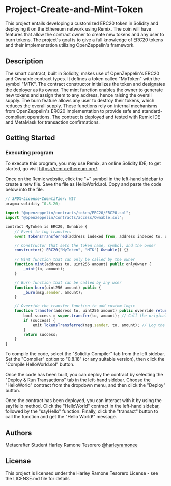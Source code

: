 # Project-Create-and-Mint-Token
This project entails developing a customized ERC20 token in Solidity and deploying it on the Ethereum network using Remix. The coin will have features that allow the contract owner to create new tokens and any user to burn tokens. The project's goal is to give a full knowledge of ERC20 tokens and their implementation utilizing OpenZeppelin's framework.


## Description

The smart contract, built in Solidity, makes use of OpenZeppelin's ERC20 and Ownable contract types. It defines a token called "MyToken" with the symbol "MTK". The contract constructor initializes the token and designates the deployer as its owner. The mint function enables the owner to generate new tokens and assign them to any address, hence raising the overall supply. The burn feature allows any user to destroy their tokens, which reduces the overall supply. These functions rely on internal mechanisms from OpenZeppelin's ERC20 implementation to provide safe and standard-compliant operations. The contract is deployed and tested with Remix IDE and MetaMask for transaction confirmations.



## Getting Started

### Executing program

To execute this program, you may use Remix, an online Solidity IDE; to get started, go visit https://remix.ethereum.org/.

Once on the Remix website, click the "+" symbol in the left-hand sidebar to create a new file. Save the file as HelloWorld.sol. Copy and paste the code below into the file.

```javascript
// SPDX-License-Identifier: MIT
pragma solidity ^0.8.20;

import "@openzeppelin/contracts/token/ERC20/ERC20.sol";
import "@openzeppelin/contracts/access/Ownable.sol";

contract MyToken is ERC20, Ownable {
    // Event to log transfers
    event TokensTransferred(address indexed from, address indexed to, uint256 value);

    // Constructor that sets the token name, symbol, and the owner
    constructor() ERC20("MyToken", "MTK") Ownable() {}

    // Mint function that can only be called by the owner
    function mint(address to, uint256 amount) public onlyOwner {
        _mint(to, amount);
    }

    // Burn function that can be called by any user
    function burn(uint256 amount) public {
        _burn(msg.sender, amount);
    }

    // Override the transfer function to add custom logic
    function transfer(address to, uint256 amount) public override returns (bool) {
        bool success = super.transfer(to, amount); // Call the original transfer function
        if (success) {
            emit TokensTransferred(msg.sender, to, amount); // Log the transfer event
        }
        return success;
    }
}


```


To compile the code, select the "Solidity Compiler" tab from the left sidebar. Set the "Compiler" option to "0.8.18" (or any suitable version), then click the "Compile HelloWorld.sol" button.

Once the code has been built, you can deploy the contract by selecting the "Deploy & Run Transactions" tab in the left-hand sidebar. Choose the "HelloWorld" contract from the dropdown menu, and then click the "Deploy" button.

Once the contract has been deployed, you can interact with it by using the sayHello method. Click the "HelloWorld" contract in the left-hand sidebar, followed by the "sayHello" function. Finally, click the "transact" button to call the function and get the "Hello World!" message.
## Authors

Metacrafter Student Harley Ramone Tesorero
[@harleyramonee](https://twitter.com/harleyramonee)


## License

This project is licensed under the Harley Ramone Tesorero License - see the LICENSE.md file for details
